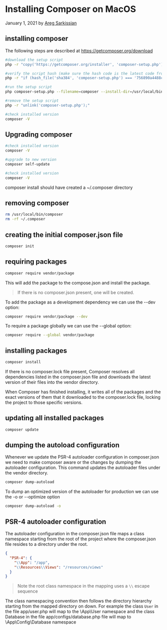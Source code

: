 # Installing Composer on MacOS

January 1, 2021 by [Areg Sarkissian](https://aregsar.com/about)

## installing composer

The following steps are described at https://getcomposer.org/download

```bash
#download the setup script
php -r "copy('https://getcomposer.org/installer', 'composer-setup.php');"

#verify the script hash (make sure the hash code is the latest code from: https://composer.github.io/pubkeys.html)
php -r "if (hash_file('sha384', 'composer-setup.php') === '756890a4488ce9024fc62c56153228907f1545c228516cbf63f885e036d37e9a59d27d63f46af1d4d07ee0f76181c7d3') { echo 'Installer verified'; } else { echo 'Installer corrupt'; unlink('composer-setup.php'); } echo PHP_EOL;"

#run the setup script
php composer-setup.php --filename=composer --install-dir=/usr/local/bin

#remove the setup script
php -r "unlink('composer-setup.php');"

#check installed version
composer -V
```

## Upgrading composer

```bash
#check installed version
composer -V

#upgrade to new version
composer self-update

#check installed version
composer -V
```

composer install should have created a ~/.composer directory

## removing composer

```bash
rm /usr/local/bin/composer
rm -rf ~/.composer
```

## creating the initial composer.json file

```bash
composer init
```

## requiring packages

```bash
composer require vendor/package
```

This will add the package to the compose.json and install the package.

> If there is no composer.json present, one will be created.

To add the package as a development dependency we can use the --dev option:

```bash
composer require vendor/package --dev
```

To require a package globally we can use the --global option:

```bash
composer require --global vendor/package
```

## installing packages

```bash
composer install
```

If there is no composer.lock file present, Composer resolves all dependencies listed in the composer.json file and downloads the latest version of their files into the vendor directory.

When Composer has finished installing, it writes all of the packages and the exact versions of them that it downloaded to the composer.lock file, locking the project to those specific versions.

## updating all installed packages

```bash
composer update
```

## dumping the autoload configuration

Whenever we update the PSR-4 autoloader configuration in composer.json we need to make composer aware or the changes
by dumping the autoloader configuration. This command updates the autoloader files under the vendor directory.

```bash
composer dump-autoload
```

To dump an optimized version of the autoloader for production we can use the -o or --optimize option

```bash
composer dump-autoload -o
```

## PSR-4 autoloader configuration

The autoloader configuration in the composer.json file maps a class namespace starting from the root of the project where the composer.json file resides to a directory under the root.

```json
{
  "PSR-4": {
    "\\App": "/app",
    "\\Resources\\Views": "/resources/views"
  }
}
```

> Note the root class namespace in the mapping uses a `\\` escape sequence

The class namespacing convention then follows the directory hierarchy starting from the mapped directory on down.
For example the class `User` in the file app/user.php will map to the \App\User namespace and the class Database in the file app/configs/database.php file will map to \App\Config\Database namespace

